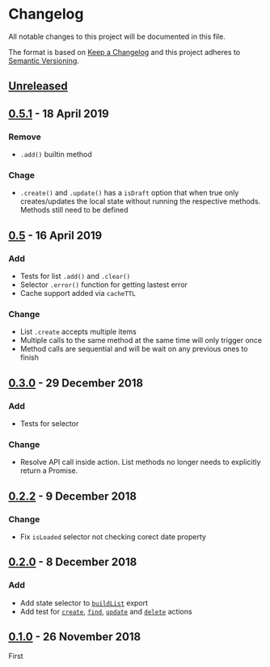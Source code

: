 <!-- markdownlint-disable no-duplicate-header line-length -->

# Changelog

All notable changes to this project will be documented in this file.

The format is based on [Keep a Changelog](http://keepachangelog.com/en/1.0.0/)
and this project adheres to [Semantic Versioning](http://semver.org/spec/v2.0.0.html).

## [Unreleased]

## [0.5.1] - 18 April 2019

### Remove

* `.add()` builtin method

### Chage

* `.create()` and `.update()` has a `isDraft` option that when true only creates/updates the local state without running the respective methods. Methods still need to be defined

## [0.5] - 16 April 2019

### Add

* Tests for list `.add()` and `.clear()`
* Selector `.error()` function for getting lastest error
* Cache support added via `cacheTTL`

### Change

* List `.create` accepts multiple items
* Multiple calls to the same method at the same time will only trigger once
* Method calls are sequential and will be wait on any previous ones to finish

## [0.3.0] - 29 December 2018

### Add

* Tests for selector

### Change

* Resolve API call inside action. List methods no longer needs to explicitly return a Promise.

## [0.2.2] - 9 December 2018

### Change

* Fix `isLoaded` selector not checking corect date property

## [0.2.0] - 8 December 2018

### Add

* Add state selector to [`buildList`](src/index.js#L57) export
* Add test for [`create`](src/create/create.test.js), [`find`](src/find/find.test.js), [`update`](src/update/update.test.js) and [`delete`](src/delete/delete.test.js) actions

## [0.1.0] - 26 November 2018

First

[Unreleased]: https://github.com/asd14/redux-all-is-list/compare/v0.5.1...HEAD

[0.5.1]: https://github.com/asd14/redux-all-is-list/compare/v0.5...v0.5.1
[0.5]: https://github.com/asd14/redux-all-is-list/compare/v0.3.0...v0.5
[0.3.0]: https://github.com/asd14/redux-all-is-list/compare/v0.2.2...v0.3.0
[0.2.2]: https://github.com/asd14/redux-all-is-list/compare/v0.2.0...v0.2.2
[0.2.0]: https://github.com/asd14/redux-all-is-list/compare/v0.1.0...v0.2.0
[0.1.0]: https://github.com/asd14/redux-all-is-list/compare/v0.1.0
